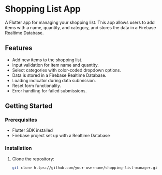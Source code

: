 # Shopping List App

A Flutter app for managing your shopping list. This app allows users to add items with a name, quantity, and category, and stores the data in a Firebase Realtime Database.

## Features

- Add new items to the shopping list.
- Input validation for item name and quantity.
- Select categories with color-coded dropdown options.
- Data is stored in a Firebase Realtime Database.
- Loading indicator during data submission.
- Reset form functionality.
- Error handling for failed submissions.



## Getting Started

### Prerequisites

- Flutter SDK installed
- Firebase project set up with a Realtime Database

### Installation

1. Clone the repository:
   ```bash
   git clone https://github.com/your-username/shopping-list-manager.git
